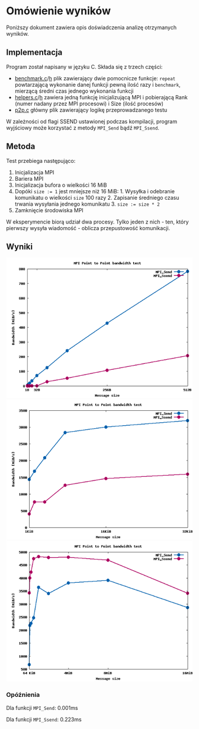 # Omówienie wyników

Poniższy dokument zawiera opis doświadczenia analizę otrzymanych wyników.

## Implementacja

Program został napisany w języku C. Składa się z trzech części:

  * [benchmark.c](https://github.com/fanfilmu/tpr2016/blob/master/mpi_p2p/src/benchmark.c)/[h](https://github.com/fanfilmu/tpr2016/blob/master/mpi_p2p/src/benchmark.h)
    plik zawierający dwie pomocnicze funkcje: `repeat` powtarzającą wykonanie danej funkcji pewną ilość razy i `benchmark`, mierzącą średni czas jednego wykonania funkcji
  * [helpers.c](https://github.com/fanfilmu/tpr2016/blob/master/mpi_p2p/src/helpers.c)/[h](https://github.com/fanfilmu/tpr2016/blob/master/mpi_p2p/src/helpers.h)
    zawiera jedną funkcję inicjalizującą MPI i pobierającą Rank (numer nadany przez MPI procesowi) i Size (ilość procesów)
  * [p2p.c](https://github.com/fanfilmu/tpr2016/blob/master/mpi_p2p/src/p2p.c)
    główny plik zawierający logikę przeprowadzanego testu

W zależności od flagi SSEND ustawionej podczas kompilacji, program wyjściowy może korzystać z metody `MPI_Send` bądź `MPI_Ssend`.

## Metoda

Test przebiega następująco:

  1. Inicjalizacja MPI
  2. Bariera MPI
  3. Inicjalizacja bufora o wielkości 16 MiB
  4. Dopóki `size := 1` jest mniejsze niż 16 MiB:
    1. Wysyłka i odebranie komunikatu o wielkości `size` 100 razy
    2. Zapisanie średniego czasu trwania wysyłania jednego komunikatu
    3. `size := size * 2`
  5. Zamknięcie środowiska MPI

W eksperymencie biorą udział dwa procesy. Tylko jeden z nich - ten, który pierwszy wysyła wiadomość - oblicza przepustowość komunikacji.

## Wyniki

[resultsma]: https://raw.githubusercontent.com/fanfilmu/tpr2016/master/mpi_p2p/result-small.png "Wyniki eksperymentu - małe komunikaty"
[resultmed]: https://raw.githubusercontent.com/fanfilmu/tpr2016/master/mpi_p2p/result-med.png "Wyniki eksperymentu - średnie komunikaty"
[resultbig]: https://raw.githubusercontent.com/fanfilmu/tpr2016/master/mpi_p2p/result-big.png "Wyniki eksperymentu - duże komunikaty"

![Wyniki eksperymentu][resultsma]
![Wyniki eksperymentu][resultmed]
![Wyniki eksperymentu][resultbig]

### Opóźnienia

Dla funkcji `MPI_Send`: 0.001ms

Dla funkcji `MPI_Ssend`: 0.223ms
